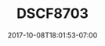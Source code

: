 ---
title: DSCF8703
date: 2017-10-08T18:01:53-07:00
draft: false
location: San Francisco, CA
img_url: https://d17enza3bfujl8.cloudfront.net/DSCF8703.jpg
original_fn: ""
tags:
- San Francisco, CA

---